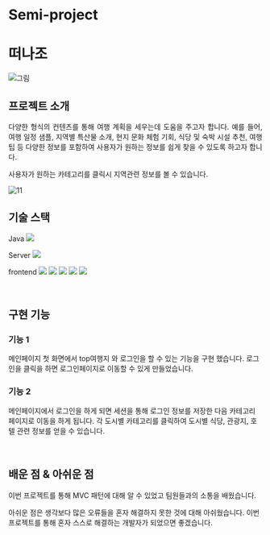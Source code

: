 # Semi-project 
# 떠나조

<p align="center">
  
 ![그림](https://github.com/rjswh0503/Travel_Jaeheon/assets/141482043/9264ced4-5860-4981-bdb6-85d72c1d34f5)

</p>



## 프로젝트 소개

<p align="justify">
다양한 형식의 컨텐츠를 통해 여행 계획을 세우는데 도움을 주고자 합니다. 예를 들어, 여행 일정 샘플, 지역별 특산물 소개, 현지 문화 체험 기회, 식당 및 숙박 시설 추천, 여행 팁 등 다양한 정보를 포함하여 사용자가 원하는 정보를 쉽게 찾을 수 있도록 하고자 합니다.

  사용자가 원하는 카테고리를 클릭시 지역관련 정보를 볼 수 있습니다.
</p>

<p align="center">
  
![11](https://github.com/rjswh0503/Travel_Jaeheon/assets/141482043/9d93b9ee-32f7-4dfe-b0f0-aeb13bb551aa)
</p>


## 기술 스택

Java 
<img src="https://img.shields.io/badge/java-007396?style=for-the-badge&logo=java&logoColor=white">

Server 
<img src="https://img.shields.io/badge/apache tomcat-F8DC75?style=for-the-badge&logo=apachetomcat&logoColor=black">


frontend 
<img src="https://img.shields.io/badge/html5-E34F26?style=for-the-badge&logo=html5&logoColor=white">
<img src="https://img.shields.io/badge/css-1572B6?style=for-the-badge&logo=css3&logoColor=white">
<img src="https://img.shields.io/badge/javascript-F7DF1E?style=for-the-badge&logo=javascript&logoColor=black">
<img src="https://img.shields.io/badge/jquery-0769AD?style=for-the-badge&logo=jquery&logoColor=white">
<img src="https://img.shields.io/badge/Bootstrap-7952B3?style=for-the-badge&logo=Bootstrap&logoColor=white"> 



<br>

## 구현 기능

### 기능 1
메인페이지 첫 화면에서 top여행지 와 로그인을 할 수 있는 기능을 구현 했습니다.
로그인을 클릭을 하면 로그인페이지로 이동할 수 있게 만들었습니다.

### 기능 2
메인페이지에서 로그인을 하게 되면 세션을 통해 로그인 정보를 저장한 다음 카테고리 페이지로 이동을 하게 됩니다.
각 도시별 카테고리를 클릭하여 도시별 식당, 관광지, 호텔 관련 정보를 얻을 수 있습니다.

<br>

## 배운 점 & 아쉬운 점

<p align="justify">
이번 프로젝트를 통해 MVC 패턴에 대해  알 수 있었고 팀원들과의 소통을 배웠습니다.
</p>

아쉬운 점은 생각보다 많은 오류들을 혼자 해결하지 못한 것에 대해 아쉬웠습니다. 
이번 프로젝트를 통해 혼자 스스로 해결하는 개발자가 되었으면 좋겠습니다.
<br>

